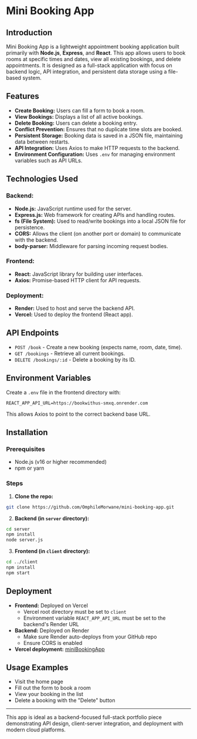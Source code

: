 # Mini Booking App

## Introduction
Mini Booking App is a lightweight appointment booking application built primarily with **Node.js**, **Express**, and **React**. This app allows users to book rooms at specific times and dates, view all existing bookings, and delete appointments. It is designed as a full-stack application with focus on backend logic, API integration, and persistent data storage using a file-based system.

## Features
- **Create Booking:** Users can fill a form to book a room.
- **View Bookings:** Displays a list of all active bookings.
- **Delete Booking:** Users can delete a booking entry.
- **Conflict Prevention:** Ensures that no duplicate time slots are booked.
- **Persistent Storage:** Booking data is saved in a JSON file, maintaining data between restarts.
- **API Integration:** Uses Axios to make HTTP requests to the backend.
- **Environment Configuration:** Uses `.env` for managing environment variables such as API URLs.

## Technologies Used
### Backend:
- **Node.js:** JavaScript runtime used for the server.
- **Express.js:** Web framework for creating APIs and handling routes.
- **fs (File System):** Used to read/write bookings into a local JSON file for persistence.
- **CORS:** Allows the client (on another port or domain) to communicate with the backend.
- **body-parser:** Middleware for parsing incoming request bodies.

### Frontend:
- **React:** JavaScript library for building user interfaces.
- **Axios:** Promise-based HTTP client for API requests.

### Deployment:
- **Render:** Used to host and serve the backend API.
- **Vercel:** Used to deploy the frontend (React app).

## API Endpoints
- `POST /book` - Create a new booking (expects name, room, date, time).
- `GET /bookings` - Retrieve all current bookings.
- `DELETE /bookings/:id` - Delete a booking by its ID.

## Environment Variables
Create a `.env` file in the frontend directory with:
```
REACT_APP_API_URL=https://bookwithus-smxq.onrender.com
```
This allows Axios to point to the correct backend base URL.

## Installation
### Prerequisites
- Node.js (v16 or higher recommended)
- npm or yarn

### Steps
1. **Clone the repo:**
```bash
git clone https://github.com/OmphileMorwane/mini-booking-app.git
```
2. **Backend (in `server` directory):**
```bash
cd server
npm install
node server.js
```
3. **Frontend (in `client` directory):**
```bash
cd ../client
npm install
npm start
```

## Deployment
- **Frontend:** Deployed on Vercel
  - Vercel root directory must be set to `client`
  - Environment variable `REACT_APP_API_URL` must be set to the backend's Render URL
- **Backend:** Deployed on Render
  - Make sure Render auto-deploys from your GitHub repo
  - Ensure CORS is enabled
- **Vercel deployment:**    [miniBookingApp](https://mini-booking-p40ny2ry7-omphilemorwanes-projects.vercel.app)
## Usage Examples
- Visit the home page
- Fill out the form to book a room
- View your booking in the list
- Delete a booking with the "Delete" button

---

This app is ideal as a backend-focused full-stack portfolio piece demonstrating API design, client-server integration, and deployment with modern cloud platforms.

